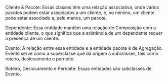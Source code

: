 Cliente & Pacote: Essas classes têm uma relação associativa, onde vários pacotes podem estar associados a um cliente, e, no mínimo, um cliente pode estar associado a, pelo menos, um pacote.

Dependente: Essa entidade mantém uma relação de Composição com a entidade cliente, o que significa que a existência de um dependente requer a presença de um cliente.

Evento: A relação entre essa entidade e a entidade pacote é de Agregação. Evento serve como a superclasse que dá origem a subclasses, tais como roteiro, deslocamento e pernoite.

Roteiro, Deslocamento e Pernoite: Essas entidades são subclasses de Evento.